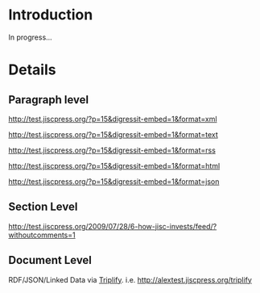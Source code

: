 # Introduction #

In progress...


# Details #

## Paragraph level ##

http://test.jiscpress.org/?p=15&digressit-embed=1&format=xml

http://test.jiscpress.org/?p=15&digressit-embed=1&format=text

http://test.jiscpress.org/?p=15&digressit-embed=1&format=rss

http://test.jiscpress.org/?p=15&digressit-embed=1&format=html

http://test.jiscpress.org/?p=15&digressit-embed=1&format=json

## Section Level ##

http://test.jiscpress.org/2009/07/28/6-how-jisc-invests/feed/?withoutcomments=1

## Document Level ##

RDF/JSON/Linked Data via [Triplify](http://triplify.org/Overview). i.e. http://alextest.jiscpress.org/triplify